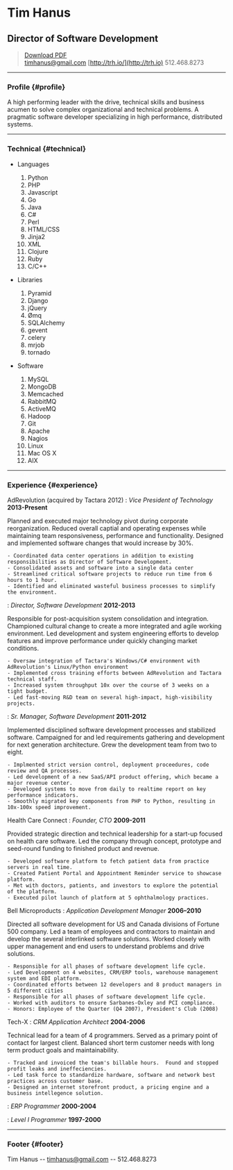 # Tim Hanus
## Director of Software Development

> [Download PDF](resume.pdf)  
> [timhanus@gmail.com](timhanus@gmail.com)
> [http://trh.io/](http://trh.io)
> 512.468.8273

------

### Profile {#profile}
A high performing leader with the drive, technical skills and business acumen to solve complex organizational and technical problems.  A pragmatic software developer specializing in high performance, distributed systems.   

------

### Technical {#technical}

* Languages
	1. Python
	1. PHP
	1. Javascript
	1. Go
	1. Java
	1. C#
	1. Perl
	1. HTML/CSS
	1. Jinja2
	1. XML
	1. Clojure
	1. Ruby
	1. C/C++

* Libraries
	1. Pyramid
	1. Django 
	1. jQuery
	1. Ømq
	1. SQLAlchemy
	1. gevent
	1. celery
	1. mrjob
	1. tornado

* Software
	1. MySQL
	1. MongoDB
	1. Memcached
	1. RabbitMQ
	1. ActiveMQ
	1. Hadoop
	1. Git
	1. Apache
	1. Nagios
	1. Linux
	1. Mac OS X
	1. AIX


------

### Experience {#experience}

AdRevolution (acquired by Tactara 2012)
: *Vice President of Technology*
 __2013-Present__

  Planned and executed major technology pivot during corporate reorganization.  Reduced overall captial and operating expenses while maintaining team responsiveness, performance and functionality. Designed and implemented software changes that would increase by 30%.

  	- Coordinated data center operations in addition to existing responsibilities as Director of Software Development.  
  	- Consolidated assets and software into a single data center
  	- Streamlined critical software projects to reduce run time from 6 hours to 1 hour.
  	- Identified and eliminated wasteful business processes to simplify the environment.


: *Director, Software Development* 
  __2012-2013__

  Responsible for post-acquisition system consolidation and integration.  Championed cultural change to create a more integrated and agile working environment.  Led development and system engineering efforts to develop features and improve performance under quickly changing market conditions.

  	- Oversaw integration of Tactara's Windows/C# environment with AdRevolution's Linux/Python environment
  	- Implemented cross training efforts between AdRevolution and Tactara technical staff.
  	- Increased system throughput 10x over the course of 3 weeks on a tight budget.
  	- Led fast-moving R&D team on several high-impact, high-visibility projects.


: *Sr. Manager, Software Development* 
  __2011-2012__

  Implemented disciplined software development processes and stabilized software.  Campaigned for and led requirements gathering and development for next generation architecture.  Grew the development team from two to eight.

	- Implmented strict version control, deployment proceedures, code review and QA processes.
    - Led development of a new SaaS/API product offering, which became a major revenue center.
    - Developed systems to move from daily to realtime report on key performance indicators.
    - Smoothly migrated key components from PHP to Python, resulting in 10x-100x speed improvement.


Health Care Connect
: *Founder, CTO* 
  __2009-2011__

  Provided strategic direction and technical leadership for a start-up focused on health care software.  Led the company through concept, prototype and seed-round funding to finished product and revenue.

	- Developed software platform to fetch patient data from practice servers in real time.
	- Created Patient Portal and Appointment Reminder service to showcase platform.
	- Met with doctors, patients, and investors to explore the potential of the platform.  
	- Executed pilot launch of platform at 5 ophthalmology practices.



Bell Microproducts
: *Application Development Manager*
  __2006–2010__

  Directed all software development for US and Canada divisions of Fortune 500 company.  Led a team of employees and contractors to maintain and develop the several interlinked software solutions.  Worked closely with upper management and end users to understand problems and drive solutions.

	- Responsible for all phases of software development life cycle.
	- Led Development on 4 websites, CRM/ERP tools, warehouse management system and EDI platform.  
	- Coordinated efforts between 12 developers and 8 product managers in 5 different cities
	- Responsible for all phases of software development life cycle.
	- Worked with auditors to ensure Sarbanes-Oxley and PCI compliance.
	- Honors: Employee of the Quarter (Q4 2007), President's Club (2008)


Tech-X
: *CRM Application Architect* 
  __2004-2006__

  Technical lead for a team of 4 programmers.  Served as a primary point of contact for largest 
  client.  Balanced short term customer needs with long term product goals and maintainability.

	- Tracked and invoiced the team's billable hours.  Found and stopped profit leaks and ineffeciencies.   
	- Led task force to standardize hardware, software and network best practices across customer base.
	- Designed an internet storefront product, a pricing engine and a business intellegence solution.

: *ERP Programmer* 
  __2000-2004__

: *Level I Programmer* 
  __1997-2000__


------

### Footer {#footer}

Tim Hanus -- [timhanus@gmail.com](timhanus@gmail.com) -- 512.468.8273
